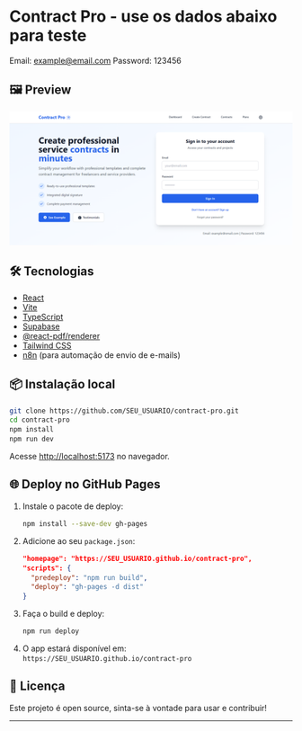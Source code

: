 # Contract Pro - use os dados abaixo para teste

Email: example@email.com
Password: 123456

## 🖼️ Preview

![screenshot](./screenshot.png) <!-- Adicione um screenshot do app, se quiser -->

## 🛠️ Tecnologias

- [React](https://react.dev/)
- [Vite](https://vitejs.dev/)
- [TypeScript](https://www.typescriptlang.org/)
- [Supabase](https://supabase.com/)
- [@react-pdf/renderer](https://react-pdf.org/)
- [Tailwind CSS](https://tailwindcss.com/)
- [n8n](https://n8n.io/) (para automação de envio de e-mails)

## 📦 Instalação local

```bash
git clone https://github.com/SEU_USUARIO/contract-pro.git
cd contract-pro
npm install
npm run dev
```

Acesse [http://localhost:5173](http://localhost:5173) no navegador.

## 🌐 Deploy no GitHub Pages

1. Instale o pacote de deploy:
   ```bash
   npm install --save-dev gh-pages
   ```
2. Adicione ao seu `package.json`:
   ```json
   "homepage": "https://SEU_USUARIO.github.io/contract-pro",
   "scripts": {
     "predeploy": "npm run build",
     "deploy": "gh-pages -d dist"
   }
   ```
3. Faça o build e deploy:
   ```bash
   npm run deploy
   ```
4. O app estará disponível em:  
   `https://SEU_USUARIO.github.io/contract-pro`

## 📄 Licença

Este projeto é open source, sinta-se à vontade para usar e contribuir!

---

